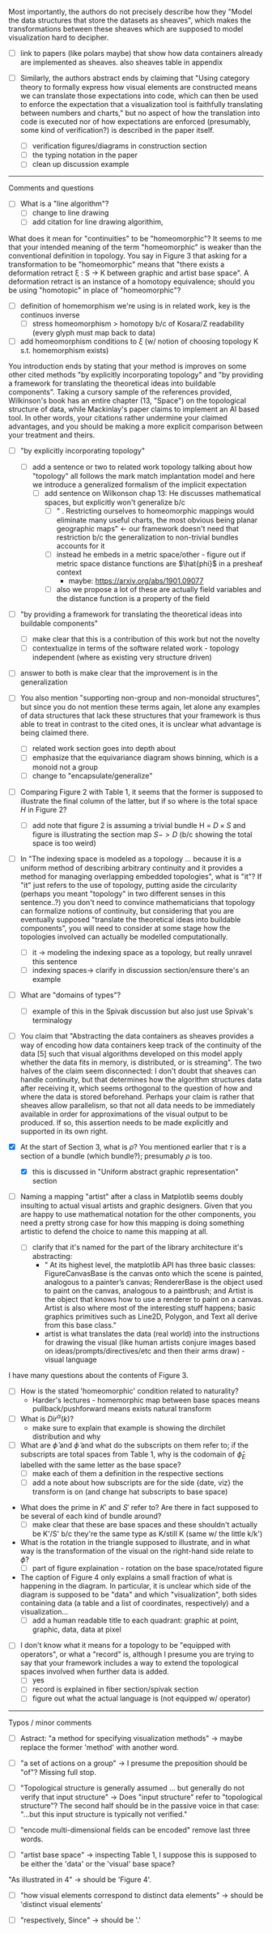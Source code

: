Most importantly, the authors do not precisely describe how they "Model the data structures that store the datasets as sheaves", which makes the transformations between these sheaves which are supposed to model visualization hard to decipher.
- [ ] link to papers (like polars maybe) that show how data containers already are implemented as sheaves. also sheaves table in appendix

- [ ] Similarly, the authors abstract ends by claiming that "Using category theory to formally express how visual elements are constructed means we can translate those expectations into code, which can then be used to enforce the expectation that a visualization tool is faithfully translating between numbers and charts," but no aspect of how the translation into code is executed nor of how expectations are enforced (presumably, some kind of verification?) is described in the paper itself.
    - [ ] verification figures/diagrams in construction section
    - [ ] the typing notation in the paper
    - [ ] clean up discussion example
---

Comments and questions

- [ ] What is a "line algorithm"?
    - [ ] change to line drawing
    - [ ] add citation for line drawing algorithim,

What does it mean for "continuities" to be "homeomorphic"? It seems to me that your intended meaning of the term "homeomorphic" is weaker than the conventional definition in topology. You say in Figure 3 that asking for a transformation to be "homeomorphic" means that "there exists a deformation retract ξ : S → K between graphic and artist base space". A deformation retract is an instance of a homotopy equivalence; should you be using "homotopic" in place of "homeomorphic"?
- [ ] definition of homemorphism we're using is in related work, key is the continuos inverse
    - [ ] stress homeomorphism > homotopy b/c of Kosara/Z readability (every glyph must map back to data)
- [ ] add homeomorphism conditions to $\xi$ (w/ notion of choosing topology K s.t.  homemorphism exists)

You introduction ends by stating that your method is improves on some other cited methods "by explicitly incorporating topology" and "by providing a framework for translating the theoretical ideas into buildable components". Taking a cursory sample of the references provided, Wilkinson's book has an entire chapter (13, "Space") on the topological structure of data, while Mackinlay's paper claims to implement an AI based tool. In other words, your citations rather undermine your claimed advantages, and you should be making a more explicit comparison between your treatment and theirs.
- [ ] "by explicitly incorporating topology"
    - [ ] add a sentence or two to related work topology talking about how "topology" all follows the mark match implantation model and here we introduce a generalized formalism of the implicit expectation
        - [ ] add sentence on Wilkonson chap 13: He discusses mathematical spaces, but explicitly won't generalize b/c
            - [ ] " . Restricting ourselves to homeomorphic mappings would eliminate many useful charts, the most obvious being planar geographic maps" <- our framework doesn't need that restriction b/c the generalization to non-trivial bundles accounts for it
            - [ ] instead he embeds in a metric space/other - figure out if metric space distance functions are $\hat{phi}$ in a presheaf context
                - maybe: https://arxiv.org/abs/1901.09077
            - [ ] also we propose a lot of these are actually field variables and the distance function is a property of the field
- [ ] "by providing a framework for translating the theoretical ideas into buildable components"
    - [ ] make clear that this is a contribution of this work but not the novelty
    - [ ] contextualize in terms of the software related work - topology independent (where as existing very structure driven)
- [ ] answer to both is make clear that the improvement is in the generalization

- [ ] You also mention "supporting non-group and non-monoidal structures", but since you do not mention these terms again, let alone any examples of data structures that lack these structures that your framework is thus able to treat in contrast to the cited ones, it is unclear what advantage is being claimed there.
    - [ ] related work section goes into depth about
    - [ ] emphasize that the equivariance diagram shows binning, which is a monoid not a group
    - [ ] change to "encapsulate/generalize"

- [ ] Comparing Figure 2 with Table 1, it seems that the former is supposed to illustrate the final column of the latter, but if so where is the total space $H$ in Figure 2?
    - [ ] add note that figure 2 is assuming a trivial bundle H = $D \times S$ and figure is illustrating the section map $S->D$ (b/c showing the total space is too weird)

- [ ] In "The indexing space is modeled as a topology ... because it is a uniform method of describing arbitrary continuity and it provides a method for managing overlapping embedded topologies", what is "it"? If "it" just refers to the use of topology, putting aside the circularity (perhaps you meant "topology" in two different senses in this sentence..?) you don't need to convince mathematicians that topology can formalize notions of continuity, but considering that you are eventually supposed "translate the theoretical ideas into buildable components", you will need to consider at some stage how the topologies involved can actually be modelled computationally.
    - [ ] it -> modeling the indexing space as a topology, but really unravel this sentence
    - [ ] indexing spaces-> clarify in discussion section/ensure there's an example

- [ ] What are "domains of types"?
    - [ ] example of this in the Spivak discussion but also just use Spivak's terminalogy

- [ ] You claim that "Abstracting the data containers as sheaves provides a way of encoding how data containers keep track of the continuity of the data [5] such that visual algorithms developed on this model apply whether the data fits in memory, is distributed, or is streaming". The two halves of the claim seem disconnected: I don't doubt that sheaves can handle continuity, but that determines how the algorithm structures data after receiving it, which seems orthogonal to the question of how and where the data is stored beforehand. Perhaps your claim is rather that sheaves allow parallelism, so that not all data needs to be immediately available in order for approximations of the visual output to be produced. If so, this assertion needs to be made explicitly and supported in its own right.

- [x] At the start of Section 3, what is $\rho$? You mentioned earlier that $\tau$ is a section of a bundle (which bundle?); presumably $\rho$ is too.
    - [x] this is discussed in "Uniform abstract graphic representation" section

- [ ] Naming a mapping "artist" after a class in Matplotlib seems doubly insulting to actual visual artists and graphic designers. Given that you are happy to use mathematical notation for the other components, you need a pretty strong case for how this mapping is doing something artistic to defend the choice to name this mapping at all.
    - [ ] clarify that it's named for the part of the library architecture it's abstracting:
        - " At its highest level, the matplotlib API has three basic classes: FigureCanvasBase is the canvas onto which the scene is painted, analogous to a painter’s canvas; RendererBase is the object used to paint on the canvas, analogous to a paintbrush; and Artist is the object that knows how to use a renderer to paint on a canvas. Artist is also where most of the interesting stuff happens; basic graphics primitives such as Line2D, Polygon, and Text all derive from this base class."
        - artist is what translates the data (real world) into the instructions for drawing the visual (like human artists conjure images based on ideas/prompts/directives/etc and then their arms draw) - visual language

I have many questions about the contents of Figure 3.
- [ ] How is the stated 'homeomorphic' condition related to naturality?
    - Harder's lectures - homemorphic map between base spaces means pullback/pushforward means exists natural transform
- [ ] What is $Dir^{\alpha}(k)$?
    - make sure to explain that example is showing the dirchilet distribution and why
- [ ] What are $\hat{\phi}$ and $\tilde{\phi}$ and what do the subscripts on them refer to; if the subscripts are total spaces from Table 1, why is the codomain of $\hat{\phi}_E$ labelled with the same letter as the base space?
    - [ ] make each of them a definition in the respective sections
    - [ ] add a note about how subscripts are for the side {date, viz} the transform is on (and change hat subscripts to base space)
- What does the prime in $K'$ and $S'$ refer to? Are there in fact supposed to be several of each kind of bundle around?
    - [ ] make clear that these are base spaces and these shouldn't actually be K'/S' b/c they're the same type as K/still K (same w/ the little k/k')
- What is the rotation in the triangle supposed to illustrate, and in what way is the transformation of the visual on the right-hand side relate to $\phi$?
    - [ ] part of figure explaination - rotation on the base space/rotated figure

- The caption of Figure 4 only explains a small fraction of what is happening in the diagram. In particular, it is unclear which side of the diagram is supposed to be "data" and which "visualization", both sides containing data (a table and a list of coordinates, respectively) and a visualization...
    - [ ] add a human readable title to each quadrant: graphic at point, graphic, data, data at pixel

- [ ] I don't know what it means for a topology to be "equipped with operators", or what a "record" is, although I presume you are trying to say that your framework includes a way to extend the topological spaces involved when further data is added.
    - [ ] yes
    - [ ] record is explained in fiber section/spivak section
    - [ ] figure out what the actual language is (not equipped w/ operator)
---

Typos / minor comments

- [ ] Astract: "a method for specifying visualization methods" -> maybe replace the former 'method' with another word.

- [ ] "a set of actions on a group" -> I presume the preposition should be "of"? Missing full stop.

- [ ] "Topological structure is generally assumed ... but generally do not verify that input structure" -> Does "input structure" refer to "topological structure"? The second half should be in the passive voice in that case: "...but this input structure is typically not verified."

- [ ] "encode multi-dimensional fields can be encoded" remove last three words.

- [ ] "artist base space" -> inspecting Table 1, I suppose this is supposed to be either the 'data' or the 'visual' base space?

"As illustrated in 4" -> should be 'Figure 4'.

- [ ] "how visual elements correspond to distinct data elements" -> should be 'distinct visual elements'

- [ ] "respectively, Since" -> should be '.'
